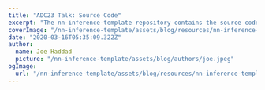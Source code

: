 ```yaml
---
title: "ADC23 Talk: Source Code"
excerpt: "The nn-inference-template repository contains the source code for a plugin capable of handling three inference engines concurrently, along with the benchmarks and minimal examples demonstrated at the conference."
coverImage: "/nn-inference-template/assets/blog/resources/nn-inference-template.png"
date: "2020-03-16T05:35:09.322Z"
author:
  name: Joe Haddad
  picture: "/nn-inference-template/assets/blog/authors/joe.jpeg"
ogImage:
  url: "/nn-inference-template/assets/blog/resources/nn-inference-template.png"
---
```

